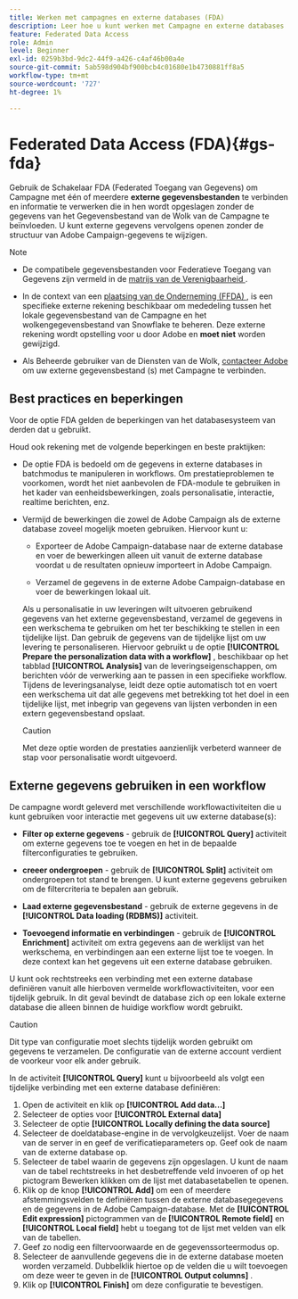 ```yaml
---
title: Werken met campagnes en externe databases (FDA)
description: Leer hoe u kunt werken met Campagne en externe databases
feature: Federated Data Access
role: Admin
level: Beginner
exl-id: 0259b3bd-9dc2-44f9-a426-c4af46b00a4e
source-git-commit: 5ab598d904bf900bcb4c01680e1b4730881ff8a5
workflow-type: tm+mt
source-wordcount: '727'
ht-degree: 1%

---
```


# Federated Data Access (FDA){#gs-fda}

Gebruik de Schakelaar FDA (Federated Toegang van Gegevens) om Campagne met één of meerdere **externe gegevensbestanden** te verbinden en informatie te verwerken die in hen wordt opgeslagen zonder de gegevens van het Gegevensbestand van de Wolk van de Campagne te beïnvloeden. U kunt externe gegevens vervolgens openen zonder de structuur van Adobe Campaign-gegevens te wijzigen.

>[!NOTE]
>
>* De compatibele gegevensbestanden voor Federatieve Toegang van Gegevens zijn vermeld in de [ matrijs van de Verenigbaarheid ](../start/compatibility-matrix.md).
>
>* In de context van een [ plaatsing van de Onderneming (FFDA) ](../architecture/enterprise-deployment.md), is een specifieke externe rekening beschikbaar om mededeling tussen het lokale gegevensbestand van de Campagne en het wolkengegevensbestand van Snowflake te beheren. Deze externe rekening wordt opstelling voor u door Adobe en **moet niet** worden gewijzigd.
>
>* Als Beheerde gebruiker van de Diensten van de Wolk, [ contacteer Adobe ](../start/campaign-faq.md#support) om uw externe gegevensbestand (s) met Campagne te verbinden.


## Best practices en beperkingen

Voor de optie FDA gelden de beperkingen van het databasesysteem van derden dat u gebruikt.

Houd ook rekening met de volgende beperkingen en beste praktijken:

* De optie FDA is bedoeld om de gegevens in externe databases in batchmodus te manipuleren in workflows. Om prestatieproblemen te voorkomen, wordt het niet aanbevolen de FDA-module te gebruiken in het kader van eenheidsbewerkingen, zoals personalisatie, interactie, realtime berichten, enz.

* Vermijd de bewerkingen die zowel de Adobe Campaign als de externe database zoveel mogelijk moeten gebruiken. Hiervoor kunt u:

   * Exporteer de Adobe Campaign-database naar de externe database en voer de bewerkingen alleen uit vanuit de externe database voordat u de resultaten opnieuw importeert in Adobe Campaign.

   * Verzamel de gegevens in de externe Adobe Campaign-database en voer de bewerkingen lokaal uit.

  Als u personalisatie in uw leveringen wilt uitvoeren gebruikend gegevens van het externe gegevensbestand, verzamel de gegevens in een werkschema te gebruiken om het ter beschikking te stellen in een tijdelijke lijst. Dan gebruik de gegevens van de tijdelijke lijst om uw levering te personaliseren. Hiervoor gebruikt u de optie **[!UICONTROL Prepare the personalization data with a workflow]** , beschikbaar op het tabblad **[!UICONTROL Analysis]** van de leveringseigenschappen, om berichten vóór de verwerking aan te passen in een specifieke workflow. Tijdens de leveringsanalyse, leidt deze optie automatisch tot en voert een werkschema uit dat alle gegevens met betrekking tot het doel in een tijdelijke lijst, met inbegrip van gegevens van lijsten verbonden in een extern gegevensbestand opslaat.

  >[!CAUTION]
  >
  >Met deze optie worden de prestaties aanzienlijk verbeterd wanneer de stap voor personalisatie wordt uitgevoerd.


## Externe gegevens gebruiken in een workflow

De campagne wordt geleverd met verschillende workflowactiviteiten die u kunt gebruiken voor interactie met gegevens uit uw externe database(s):

* **Filter op externe gegevens** - gebruik de **[!UICONTROL Query]** activiteit om externe gegevens toe te voegen en het in de bepaalde filterconfiguraties te gebruiken.

* **creeer ondergroepen** - gebruik de **[!UICONTROL Split]** activiteit om ondergroepen tot stand te brengen. U kunt externe gegevens gebruiken om de filtercriteria te bepalen aan gebruik.

* **Laad externe gegevensbestand** - gebruik de externe gegevens in de **[!UICONTROL Data loading (RDBMS)]** activiteit.

* **Toevoegend informatie en verbindingen** - gebruik de **[!UICONTROL Enrichment]** activiteit om extra gegevens aan de werklijst van het werkschema, en verbindingen aan een externe lijst toe te voegen. In deze context kan het gegevens uit een externe database gebruiken.

U kunt ook rechtstreeks een verbinding met een externe database definiëren vanuit alle hierboven vermelde workflowactiviteiten, voor een tijdelijk gebruik. In dit geval bevindt de database zich op een lokale externe database die alleen binnen de huidige workflow wordt gebruikt.

>[!CAUTION]
>
>Dit type van configuratie moet slechts tijdelijk worden gebruikt om gegevens te verzamelen. De configuratie van de externe account verdient de voorkeur voor elk ander gebruik.

In de activiteit **[!UICONTROL Query]** kunt u bijvoorbeeld als volgt een tijdelijke verbinding met een externe database definiëren:

1. Open de activiteit en klik op **[!UICONTROL Add data...]**
1. Selecteer de opties voor **[!UICONTROL External data]**
1. Selecteer de optie **[!UICONTROL Locally defining the data source]**
1. Selecteer de doeldatabase-engine in de vervolgkeuzelijst. Voer de naam van de server in en geef de verificatieparameters op. Geef ook de naam van de externe database op.
1. Selecteer de tabel waarin de gegevens zijn opgeslagen. U kunt de naam van de tabel rechtstreeks in het desbetreffende veld invoeren of op het pictogram Bewerken klikken om de lijst met databasetabellen te openen.
1. Klik op de knop **[!UICONTROL Add]** om een of meerdere afstemmingsvelden te definiëren tussen de externe databasegegevens en de gegevens in de Adobe Campaign-database. Met de **[!UICONTROL Edit expression]** pictogrammen van de **[!UICONTROL Remote field]** en **[!UICONTROL Local field]** hebt u toegang tot de lijst met velden van elk van de tabellen.
1. Geef zo nodig een filtervoorwaarde en de gegevenssorteermodus op.
1. Selecteer de aanvullende gegevens die in de externe database moeten worden verzameld. Dubbelklik hiertoe op de velden die u wilt toevoegen om deze weer te geven in de **[!UICONTROL Output columns]** .
1. Klik op **[!UICONTROL Finish]** om deze configuratie te bevestigen.
